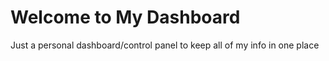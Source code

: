 # Welcome to My Dashboard

Just a personal dashboard/control panel to keep all of my info in one place

